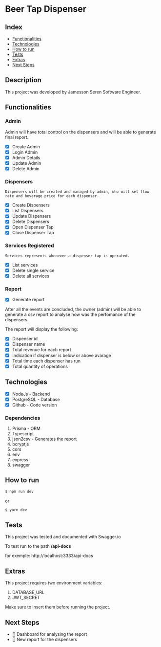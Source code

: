 # Beer Tap Dispenser

## Index

- <a href="#funcionalities">Functionalities</a>
- <a href="#technologies">Technologies</a>
- <a href="#howtorun">How to run</a>
- <a href="#tests">Tests</a>
- <a href="#extra">Extras</a>
- <a href="#nextsteps">Next Steps</a>

## Description

This project was developed by Jamesson Seren Software Engineer.

## Functionalities

### Admin

Admin will have total control on the dispensers and will be able to generate final report.

- [x] Create Admin
- [x] Login Admin
- [x] Admin Details
- [x] Update Admin
- [x] Delete Admin

### Dispensers

    Dispensers will be created and managed by admin, who will set flow rate and beverage price for each dispenser.

- [x] Create Dispensers
- [x] List Dispensers
- [x] Update Dispensers
- [x] Delete Dispensers
- [x] Open Dispenser Tap
- [x] Close Dispenser Tap

### Services Registered

    Services represents whenever a dispenser tap is operated.

- [x] List services
- [x] Delete single service
- [x] Delete all services

### Report

- [x] Generate report

After all the events are concluded, the owner (admin) will be able to generate a csv report to analyse how was the perfomance of the dispensers.

The report will display the following:

- [x] Dispenser id
- [x] Dispenser name
- [x] Total revenue for each report
- [x] Indication if dispenser is below or above avarage
- [x] Total time each dispenser has run
- [x] Total quantity of operations

## Technologies 

- [x] NodeJs - Backend
- [x] PostgreSQL - Database
- [x] Github - Code version

### Dependencies

1. Prisma - ORM
2. Typescript
3. json2csv - Generates the report
4. bcryptjs
5. cors
6. env
7. express
8. swagger

## How to run

```bash
$ npm run dev
```

or

```bash
$ yarn dev
```

## Tests

This project was tested and documented with Swagger.io

To test run to the path <strong>/api-docs</strong>

for exemple: http://localhost:3333/api-docs

## Extras

This project requires two environment variables:

1. DATABASE_URL
2. JWT_SECRET

Make sure to insert them before running the project.

## Next Steps

- [] Dashboard for analysing the report
- [] New report for the dispensers
